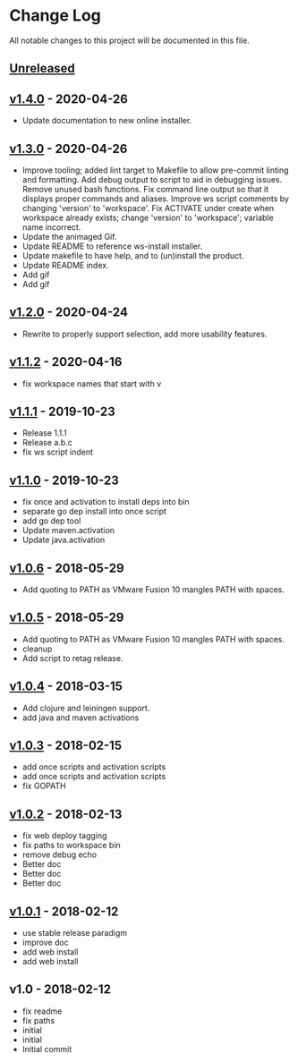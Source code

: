 # Change Log

All notable changes to this project will be documented in this file.

<a name="unreleased"></a>
## [Unreleased]



<a name="v1.4.0"></a>
## [v1.4.0] - 2020-04-26

- Update documentation to new online installer.


<a name="v1.3.0"></a>
## [v1.3.0] - 2020-04-26

- Improve tooling; added lint target to Makefile to allow pre-commit linting and formatting. Add debug output to script to aid in debugging issues. Remove unused bash functions. Fix command line output so that it displays proper commands and aliases. Improve ws script comments by changing 'version' to 'workspace'. Fix ACTIVATE under create when workspace already exists; change 'version' to 'workspace'; variable name incorrect.
- Update the animaged Gif.
- Update README to reference ws-install installer.
- Update makefile to have help, and to (un)install the product.
- Update README index.
- Add gif
- Add gif


<a name="v1.2.0"></a>
## [v1.2.0] - 2020-04-24

- Rewrite to properly support selection, add more usability features.


<a name="v1.1.2"></a>
## [v1.1.2] - 2020-04-16

- fix workspace names that start with v


<a name="v1.1.1"></a>
## [v1.1.1] - 2019-10-23

- Release 1.1.1
- Release a.b.c
- fix ws script indent


<a name="v1.1.0"></a>
## [v1.1.0] - 2019-10-23

- fix once and activation to install deps into bin
- separate go dep install into once script
- add go dep tool
- Update maven.activation
- Update java.activation


<a name="v1.0.6"></a>
## [v1.0.6] - 2018-05-29

- Add quoting to PATH as VMware Fusion 10 mangles PATH with spaces.


<a name="v1.0.5"></a>
## [v1.0.5] - 2018-05-29

- Add quoting to PATH as VMware Fusion 10 mangles PATH with spaces.
- cleanup
- Add script to retag release.


<a name="v1.0.4"></a>
## [v1.0.4] - 2018-03-15

- Add clojure and leiningen support.
- add java and maven activations


<a name="v1.0.3"></a>
## [v1.0.3] - 2018-02-15

- add once scripts and activation scripts
- add once scripts and activation scripts
- fix GOPATH


<a name="v1.0.2"></a>
## [v1.0.2] - 2018-02-13

- fix web deploy tagging
- fix paths to workspace bin
- remove debug echo
- Better doc
- Better doc
- Better doc


<a name="v1.0.1"></a>
## [v1.0.1] - 2018-02-12

- use stable release paradigm
- improve doc
- add web install
- add web install


<a name="v1.0"></a>
## v1.0 - 2018-02-12

- fix readme
- fix paths
- initial
- initial
- Initial commit


[Unreleased]: https://github.com/continuul/ws/compare/v1.4.0...HEAD
[v1.4.0]: https://github.com/continuul/ws/compare/v1.3.0...v1.4.0
[v1.3.0]: https://github.com/continuul/ws/compare/v1.2.0...v1.3.0
[v1.2.0]: https://github.com/continuul/ws/compare/v1.1.2...v1.2.0
[v1.1.2]: https://github.com/continuul/ws/compare/v1.1.1...v1.1.2
[v1.1.1]: https://github.com/continuul/ws/compare/v1.1.0...v1.1.1
[v1.1.0]: https://github.com/continuul/ws/compare/v1.0.6...v1.1.0
[v1.0.6]: https://github.com/continuul/ws/compare/v1.0.5...v1.0.6
[v1.0.5]: https://github.com/continuul/ws/compare/v1.0.4...v1.0.5
[v1.0.4]: https://github.com/continuul/ws/compare/v1.0.3...v1.0.4
[v1.0.3]: https://github.com/continuul/ws/compare/v1.0.2...v1.0.3
[v1.0.2]: https://github.com/continuul/ws/compare/v1.0.1...v1.0.2
[v1.0.1]: https://github.com/continuul/ws/compare/v1.0...v1.0.1
